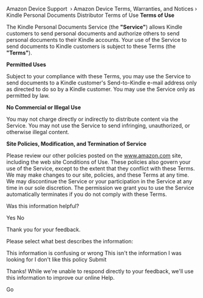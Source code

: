 Amazon Device Support  › Amazon Device Terms, Warranties, and Notices › Kindle Personal Documents Distributor Terms of Use **Terms of Use**

The Kindle Personal Documents Service (the **"Service"**) allows Kindle customers to send personal documents and authorize others to send personal documents to their Kindle accounts. Your use of the Service to send documents to Kindle customers is subject to these Terms (the **"Terms"**).

**Permitted Uses**

Subject to your compliance with these Terms, you may use the Service to send documents to a Kindle customer's Send-to-Kindle e-mail address only as directed to do so by a Kindle customer. You may use the Service only as permitted by law.

**No Commercial or Illegal Use**

You may not charge directly or indirectly to distribute content via the Service. You may not use the Service to send infringing, unauthorized, or otherwise illegal content.

**Site Policies, Modification, and Termination of Service**

Please review our other policies posted on the www.amazon.com site, including the web site Conditions of Use. These policies also govern your use of the Service, except to the extent that they conflict with these Terms. We may make changes to our site, policies, and these Terms at any time. We may discontinue the Service or your participation in the Service at any time in our sole discretion. The permission we grant you to use the Service automatically terminates if you do not comply with these Terms.

Was this information helpful?

Yes No

Thank you for your feedback.

Please select what best describes the information:

This information is confusing or wrong This isn't the information I was looking for I don't like this policy Submit

Thanks! While we're unable to respond directly to your feedback, we'll use this information to improve our online Help.

Go